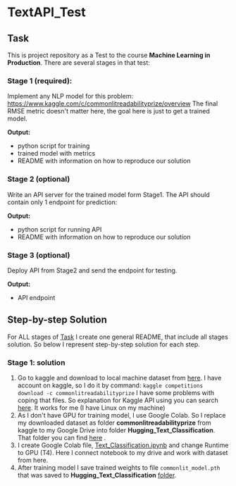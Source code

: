 # TextAPI_Test
## Task
This is project repository as a Test to the course **Machine Learning in Production**.
There are several stages in that test:

### Stage 1 (required):
Implement any NLP model for this problem: https://www.kaggle.com/c/commonlitreadabilityprize/overview
The final RMSE metric doesn't matter here, the goal here is just to get a trained model.

**Output:**
* python script for training
* trained model with metrics
* README with information on how to reproduce our solution

### Stage 2 (optional)
Write an API server for the trained model form Stage1. The API should contain only 1 endpoint for prediction:

**Output:**
* python script for running API
* README with information on how to reproduce our solution

### Stage 3 (optional)
Deploy API from Stage2 and send the endpoint for testing.

**Output:**
* API endpoint

## Step-by-step Solution
For ALL stages of [Task](https://github.com/Diana-Kapralova/TextAPI_Test/tree/main#task) I create one general README, that include all stages solution. So below I represent step-by-step solution for each step.

### Stage 1: solution
1. Go to kaggle and download to local machine dataset from [here](https://www.kaggle.com/c/commonlitreadabilityprize/overview). I have account on kaggle, so I do it by command: `kaggle competitions download -c commonlitreadabilityprize` I have some problems with coping that files. So explanation for Kaggle API using you can search [here](https://github.com/Kaggle/kaggle-api). It works for me (I have Linux on my machine)
2. As I don't have GPU for training model, I use Google Colab. So I replace my downloaded dataset as folder **commonlitreadabilityprize** from kaggle to my Google Drive into folder **Hugging_Text_Classification**. That folder you can find [here](https://drive.google.com/drive/folders/1yDwR6vXSSbxZNhqylWaBUfl5zAdBH9N4?usp=sharing) . 
3. I create Google Colab file, [Text_Classification.ipynb](https://github.com/Diana-Kapralova/TextAPI_Test/blob/main/Text_Classifictaion.ipynb) and change Runtime to GPU (T4). Here I connect notebook to my drive and work with dataset from here.
4. After training model I save trained weights to file `commonlit_model.pth` that was saved to  **Hugging_Text_Classification** [folder](https://drive.google.com/drive/folders/1yDwR6vXSSbxZNhqylWaBUfl5zAdBH9N4?usp=sharing).
